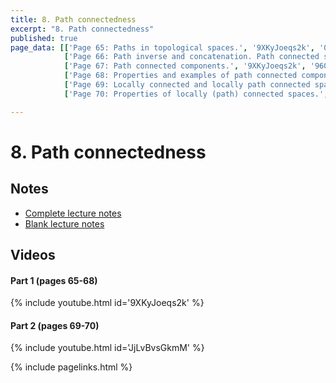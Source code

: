 ```yaml
---
title: 8. Path connectedness
excerpt: "8. Path connectedness"
published: true
page_data: [['Page 65: Paths in topological spaces.', '9XKyJoeqs2k', '0'],
            ['Page 66: Path inverse and concatenation. Path connected spaces.', '9XKyJoeqs2k', '159'],
            ['Page 67: Path connected components.', '9XKyJoeqs2k', '960'],
            ['Page 68: Properties and examples of path connected components.', '9XKyJoeqs2k', '1400'],
            ['Page 69: Locally connected and locally path connected spaces.', 'JjLvBvsGkmM', '0'],
            ['Page 70: Properties of locally (path) connected spaces.', 'JjLvBvsGkmM', '971'],]

---
```



# 8. Path connectedness

## Notes

* [Complete lecture notes]({{site.baseurl}}/assets/notes/mth427_notes_8.pdf)
* [Blank lecture notes]({{site.baseurl}}/assets/blank_notes/mth427_blanks_8.pdf)

## Videos

#### Part 1 (pages 65-68)

{% include youtube.html id='9XKyJoeqs2k' %}

#### Part 2 (pages 69-70)

{% include youtube.html id='JjLvBvsGkmM' %}



{% include pagelinks.html %}
